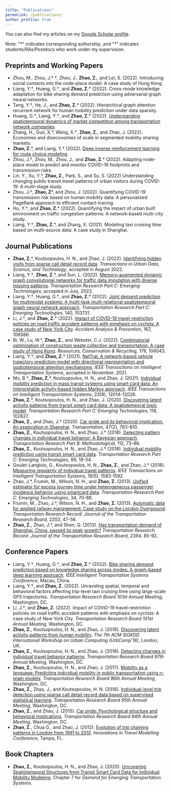 ```yaml
---
title: "Publications"
permalink: /publications/
author_profile: true
---
```



You can also find my articles on my [Google Scholar profile](https://scholar.google.com/citations?user=71vGYtcAAAAJ).

Note: "\*" indicates corresponding authorship, and "&dagger;" indicates students/RAs/Postdocs who work under my supervision.

## Preprints and Working Papers
* Zhou, M., Zhou, J.\* &dagger;, Zhou, J., **Zhao, Z.**, and Lei, S. (2022). Introducing social contacts into the node-place model: A case study of Hong Kong.
* Liang, Y.&dagger;, Huang, G.&dagger;, and **Zhao, Z.**\* (2022). Cross-mode knowledge adaptation for bike sharing demand prediction using adversarial graph neural networks.
* Tang, Y.&dagger;, He, J., and **Zhao, Z.**\* (2022). Hierarchical graph attention recurrent network for human mobility prediction under data sparsity.
* Huang, G.&dagger;, Liang, Y.&dagger;, and **Zhao, Z.**\* (2022). [Understanding spatiotemporal dynamics of market competition among transportation network companies](https://papers.ssrn.com/sol3/papers.cfm?abstract_id=4203695).
* Zhang, H., Guo, X.\*, Wang, X.&dagger;, **Zhao, Z.**, and Zhao, J. (2022). Economies and diseconomies of scale in segmented mobility sharing markets.
* **Zhao, Z.**\*, and Liang, Y.&dagger; (2022). [Deep inverse reinforcement learning for route choice modeling](https://arxiv.org/abs/2206.10598).
* Zhou, J.&dagger;, Zhou, M., Zhou, J., and **Zhao, Z.**\* (2022). Adapting node-place model to predict and monitor COVID-19 footprints and transmission risks.
* Lin, Y., Xu, Y.\*, **Zhao, Z.**, Park, S., and Su, S. (2022) Understanding changing public transit travel patterns of urban visitors during COVID-19: A multi-stage study.
* Zhou, J.&dagger;, **Zhao, Z**\*, and Zhou, J. (2022). Quantifying COVID-19 transmission risk based on human mobility data: A personalized PageRank approach to efficient contact-tracing.
* Hu, Y.&dagger;, and **Zhao, Z.**\* (2022). Quantifying the impact of urban built environment on traffic congestion patterns: A network-based multi-city study.
* Liang, Y.&dagger;, **Zhao, Z.**\*, and Zhang, X. (2021). Modeling taxi cruising time based on multi-source data: A case study in Shanghai.


## Journal Publications
* **Zhao, Z.**\*, Koutsopoulos, H. N., and Zhao, J. (2022). [Identifying hidden visits from sparse call detail record data](https://arxiv.org/abs/2106.12885). _Transactions in Urban Data, Science, and Technology_, accepted in August 2022.
* Liang, Y.&dagger;, **Zhao, Z.**\*, and Sun, L. (2022). [Memory-augmented dynamic graph convolutional networks for traffic data imputation with diverse missing patterns](https://doi.org/10.1016/j.trc.2022.103826). _Transportation Research Part C: Emerging Technologies_, accepted in July, 2022.
* Liang, Y.&dagger;, Huang, G.&dagger;, and **Zhao, Z.**\* (2022). [Joint demand prediction for multimodal systems: A multi-task multi-relational spatiotemporal graph neural network approach](https://doi.org/10.1016/j.trc.2022.103731). _Transportation Research Part C: Emerging Technologies_, 140, 103731.
* Li, J.&dagger;, and **Zhao, Z.**\* (2022). [Impact of COVID-19 travel-restriction policies on road traffic accident patterns with emphasis on cyclists: A case study of New York City](https://doi.org/10.1016/j.aap.2022.106586). _Accident Analysis & Prevention_, 167, 106586.
* Bi, W., Lu, W.\*, **Zhao, Z.**, and Webster, C.J. (2022). [Combinatorial optimization of construction waste collection and 
transportation: A case study of Hong Kong](https://doi.org/10.1016/j.resconrec.2021.106043). _Resources, Conservation & Recycling_, 179, 106043.
* Liang, Y.&dagger;, and **Zhao, Z.**\* (2021). [NetTraj: A network-based vehicle trajectory prediction model with directional representation and spatiotemporal attention mechanisms](https://doi.org/10.1109/tits.2021.3129588). _IEEE Transactions on Intelligent Transportation Systems_, accepted in November, 2021.
* Mo, B.&dagger;, **Zhao, Z.**\*, Koutsopoulos, H. N., and Zhao, J. (2021). [Individual mobility prediction in mass transit systems using smart card data: An interpretable activity-based hidden Markov approach](https://doi.org/10.1109/TITS.2021.3109428). _IEEE Transactions on Intelligent Transportation Systems_, 23(8), 12014-12026.
* **Zhao, Z.**\*, Koutsopoulos, H. N., and Zhao, J. (2020). [Discovering latent activity patterns from transit smart card data: A spatiotemporal topic model](https://doi.org/10.1016/j.trc.2020.102627). _Transportation Research Part C: Emerging Technologies_, 116, 102627.
* **Zhao, Z.**, and Zhao, J.\* (2020). [Car pride and its behavioral implication: An exploration in Shanghai](https://dx.doi.org/10.1007/s11116-018-9917-0). _Transportation_, 47(2), 793-810.
* **Zhao, Z.**, Koutsopoulos, H. N., and Zhao, J.\* (2018). [Detecting pattern changes in individual travel behavior: 
A Bayesian approach](https://doi.org/10.1016/j.trb.2018.03.017). _Transportation Research Part B: Methodological_, 112, 73-88.
* **Zhao, Z.**, Koutsopoulos, H. N., and Zhao, J.\* (2018). [Individual mobility prediction using transit smart card data](http://dx.doi.org/10.1016/j.trc.2018.01.022).
 _Transportation Research Part C: Emerging Technologies_, 89, 19-34.
* Goulet-Langlois, G., Koutsopoulos, H. N., **Zhao, Z.**, and Zhao, J.\* (2018). [Measuring regularity of individual travel patterns](https://doi.org/10.1109/TITS.2017.2728704).
 _IEEE Transactions on Intelligent Transportation Systems_, 19(5), 1583-1592.
* Zhao, J.\*, Frumin, M., Wilson, N. H., and **Zhao, Z.** (2013). [Unified estimator for excess journey time under 
heterogeneous passenger incidence behavior using smartcard data](https://doi.org/10.1016/j.trc.2013.05.009). _Transportation Research Part C: Emerging Technologies_, 34, 70-88.
* Frumin, M., Zhao, J.\*, Wilson, N. H., and **Zhao, Z.** (2013). [Automatic data for applied railway management: 
Case study on the London Overground](https://doi.org/10.3141/2353-05). _Transportation Research Record: Journal of the Transportation Research Board_, 2353, 47-56.
* **Zhao, Z.**, Zhao, J.\*, and Shen, Q. (2013). [Has transportation demand of Shanghai, China, passed its peak 
growth?](https://doi.org/10.3141/2394-11) _Transportation Research Record: Journal of the Transportation Research Board_, 2394, 85-92.


## Conference Papers
* Liang, Y.&dagger;, Huang, G.&dagger;, and **Zhao, Z.**\* (2022). [Bike sharing demand prediction based on knowledge sharing across modes: A graph-based deep learning approach](https://arxiv.org/abs/2203.10961). _IEEE Intelligent Transportation Systems Conference_, Macau, China.
* Liang, Y.&dagger;, and **Zhao, Z.** (2022). Unraveling spatial, temporal and behavioral factors affecting trip-level taxi cruising time using large-scale GPS trajectories. _Transportation Research Board 101st Annual Meeting_, Washington, DC.
* Li, J.&dagger;, and **Zhao, Z.** (2022). Impact of COVID-19 travel-restriction policies on road traffic accident patterns with emphasis on cyclists: A case study of New York City. _Transportation Research Board 101st Annual Meeting_, Washington, DC.
* **Zhao, Z.**, Koutsopoulos, H. N., and Zhao, J. (2018). [Discovering latent activity patterns from human mobility](http://urbcomp.ist.psu.edu/2018/papers/discovering.pdf). _The 7th ACM SIGKDD International Workshop on Urban Computing (UrbComp'18)_, London, UK.
* **Zhao, Z.**, Koutsopoulos, H. N., and Zhao, J. (2018). [Detecting changes in individual travel behavior patterns](https://trid.trb.org/view/1494577). _Transportation Research Board 97th Annual Meeting_, Washington, DC.
* **Zhao, Z.**, Koutsopoulos, H. N., and Zhao, J. (2017). [Mobility as a language: Predicting individual mobility in public transportation using n-gram models](https://trid.trb.org/view/1438738). _Transportation Research Board 96th Annual Meeting_, Washington, DC.
* **Zhao, Z.**, Zhao, J., and Koutsopoulos, H. N. (2016). [Individual-level trip detection using sparse call detail record data based on supervised statistical learning](https://trid.trb.org/view/1393647). _Transportation Research Board 95th Annual Meeting_, Washington, DC.
* **Zhao, Z.**, and Zhao, J. (2015). [Car pride: Psychological structure and behavioral implications](https://trid.trb.org/view/1336944). _Transportation Research Board 94th Annual Meeting_, Washington, DC.
* **Zhao, Z.**, Chua G., and Zhao, J. (2012). [Evolution of trip chaining patterns in London from 1991 to 2010](http://onlinepubs.trb.org/onlinepubs/conferences/2012/4thITM/Papers-R/0117-000122.pdf). _Innovations in Travel Modelling Conference_, Tampa, FL.

## Book Chapters
* **Zhao, Z.**, Koutsopoulos, H. N., and Zhao, J. (2020). [Uncovering Spatiotemporal Structures from Transit Smart Card Data for Individual Mobility Modeling](https://doi.org/10.1016/B978-0-12-815018-4.00007-3). Chapter 7 for _Demand for Emerging Transportation Systems_.
